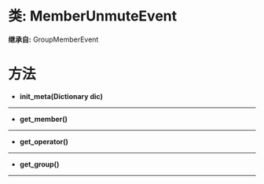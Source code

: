 # 类: MemberUnmuteEvent  
  
**继承自:** GroupMemberEvent  
  
# 方法 
  
- **init_meta(Dictionary dic)**  
  
---  
  
- **get_member()**  
  
---  
  
- **get_operator()**  
  
---  
  
- **get_group()**  
  
---  
  

